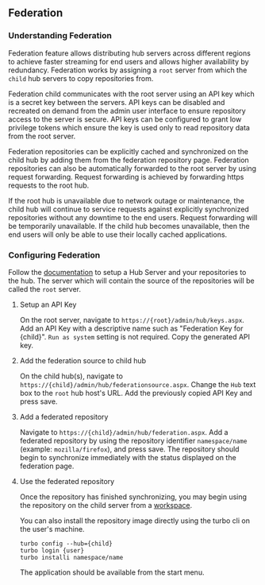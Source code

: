 ## Federation

### Understanding Federation

Federation feature allows distributing hub servers across different regions to achieve faster streaming for end users and allows higher availability by redundancy. Federation works by assigning a `root` server from which the `child` hub servers to copy repositories from.

Federation child communicates with the root server using an API key which is a secret key between the servers. API keys can be disabled and recreated on demand from the admin user interface to ensure repository access to the server is secure. API keys can be configured to grant low privilege tokens which ensure the key is used only to read repository data from the root server.

Federation repositories can be explicitly cached and synchronized on the child hub by adding them from the federation repository page. Federation repositories can also be automatically forwarded to the root server by using request forwarding. Request forwarding is achieved by forwarding https requests to the root hub.

If the root hub is unavailable due to network outage or maintenance, the child hub will continue to service requests against explicitly synchronized repositories without any downtime to the end users. Request forwarding will be temporarily unavailable. If the child hub becomes unavailable, then the end users will only be able to use their locally cached applications.

### Configuring Federation

Follow the [documentation](../../server/setup-and-deployment/deploying-on-premises.html) to setup a Hub Server and your repositories to the hub. The server which will contain the source of the repositories will be called the `root` server.

1. Setup an API Key

    On the root server, navigate to `https://{root}/admin/hub/keys.aspx`. Add an API Key with a descriptive name such as "Federation Key for {child}". `Run as system` setting is not required. Copy the generated API key.

2. Add the federation source to child hub

    On the child hub(s), navigate to `https://{child}/admin/hub/federationsource.aspx`. Change the `Hub` text box to the `root` hub host's URL. Add the previously copied API Key and press save.

3. Add a federated repository

    Navigate to `https://{child}/admin/hub/federation.aspx`. Add a federated repository by using the repository identifier `namespace/name` (example: `mozilla/firefox`), and press save. The repository should begin to synchronize immediately with the status displayed on the federation page.

4. Use the federated repository

    Once the repository has finished synchronizing, you may begin using the repository on the child server from a [workspace](../../server/administration/overview.html#managing-workspaces). 

    You can also install the repository image directly using the turbo cli on the user's machine.

    ```
    turbo config --hub={child}
    turbo login {user}
    turbo installi namespace/name
    ```

   The application should be available from the start menu.
